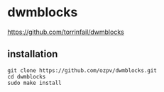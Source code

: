 # dwmblocks
https://github.com/torrinfail/dwmblocks

## installation
```
git clone https://github.com/ozpv/dwmblocks.git
cd dwmblocks
sudo make install
```
